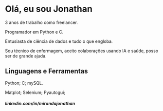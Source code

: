 # Olá, eu sou Jonathan

3 anos de trabalho como freelancer.

Programador em Python e C.

Entusiasta de ciência de dados e tudo o que engloba.

Sou técnico de enfermagem, aceito colaborações usando IA e saúde, posso ser de grande ajuda.

## Linguagens e Ferramentas

Python; C; mySQL.

Matplot; Selenium; Pyautogui; 

##### linkedin.com/in/mirandajonathan
